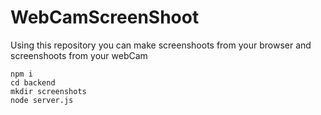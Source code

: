 # WebCamScreenShoot
Using this repository you can make screenshoots from your browser and screenshoots from your webCam

```
npm i
cd backend
mkdir screenshots
node server.js
```
